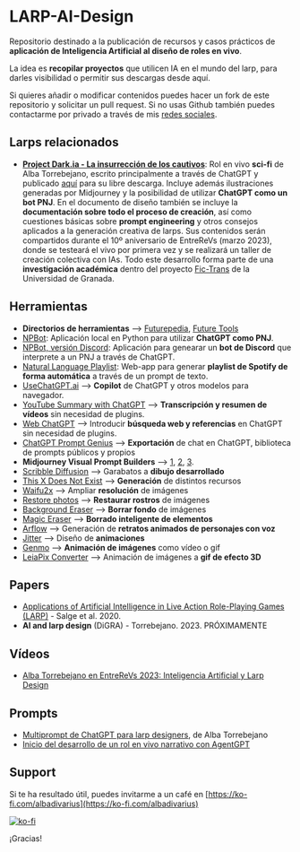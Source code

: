 # LARP-AI-Design

Repositorio destinado a la publicación de recursos y casos prácticos de **aplicación de Inteligencia Artificial al diseño de roles en vivo**.

La idea es **recopilar proyectos** que utilicen IA en el mundo del larp, para darles visibilidad o permitir sus descargas desde aquí.

Si quieres añadir o modificar contenidos puedes hacer un fork de este repositorio y solicitar un pull request. Si no usas Github también puedes contactarme por privado a través de mis [redes sociales](https://zaap.bio/albatorrebejano).


## Larps relacionados

- **[Project Dark.ia - La insurrección de los cautivos](https://ko-fi.com/s/fb22055610)**: Rol en vivo **sci-fi** de Alba Torrebejano, escrito principalmente a través de ChatGPT y publicado [aquí](https://ko-fi.com/s/fb22055610) para su libre descarga. Incluye además ilustraciones generadas por Midjourney y la posibilidad de utilizar **ChatGPT como un bot PNJ**. En el documento de diseño también se incluye la **documentación sobre todo el proceso de creación**, así como cuestiones básicas sobre **prompt engineering** y otros consejos aplicados a la generación creativa de larps. Sus contenidos serán compartidos durante el 10º aniversario de EntreReVs (marzo 2023), donde se testeará el vivo por primera vez y se realizará un taller de creación colectiva con IAs. Todo este desarrollo forma parte de una **investigación académica** dentro del proyecto [Fic-Trans](http://fic-trans.com/) de la Universidad de Granada.


## Herramientas 

- **Directorios de herramientas** ⟶ [Futurepedia](https://www.futurepedia.io/), [Future Tools](https://www.futuretools.io/)
- [NPBot](https://ko-fi.com/s/7c85c76444): Aplicación local en Python para utilizar **ChatGPT como PNJ**.
- [NPBot, versión Discord](https://ko-fi.com/s/d1bf496357): Aplicación para genearar un **bot de Discord** que interprete a un PNJ a través de ChatGPT.
- [Natural Language Playlist](https://www.naturallanguageplaylist.com/): Web-app para generar **playlist de Spotify de forma automática** a través de un prompt de texto.
- [UseChatGPT.ai](https://usechatgpt.ai) ⟶ **Copilot** de ChatGPT y otros modelos para navegador.
- [YouTube Summary with ChatGPT](https://chrome.google.com/webstore/detail/youtube-article-summary-p/nmmicjeknamkfloonkhhcjmomieiodli) ⟶ **Transcripción y resumen de vídeos** sin necesidad de plugins.
- [Web ChatGPT](https://chrome.google.com/webstore/detail/webchatgpt-chatgpt-with-i/lpfemeioodjbpieminkklglpmhlngfcn) ⟶ Introducir **búsqueda web y referencias** en ChatGPT sin necesidad de plugins.
- [ChatGPT Prompt Genius](https://chrome.google.com/webstore/detail/chatgpt-prompt-genius/jjdnakkfjnnbbckhifcfchagnpofjffo) ⟶ **Exportación** de chat en ChatGPT, biblioteca de prompts públicos y propios
- **Midjourney Visual Prompt Builders** ⟶ [1](https://tools.saxifrage.xyz/prompt), [2](https://prompt.noonshot.com/), [3](https://www.viorelspinu.com/p/midjourney-prompt-generator.html?ref=futuretools.io).
- [Scribble Diffusion](https://scribblediffusion.com/) ⟶ Garabatos a **dibujo desarrollado**
- [This X Does Not Exist](https://thisxdoesnotexist.com/?fbclid=IwAR0-iWlts4Hz0NxCmsjts4UtgJiWDhHR4fXjUg5s2--IqnqEpcTBBGXNUbg) ⟶ **Generación** de distintos recursos
- [Waifu2x](https://waifu2x.udp.jp/index.es.html) ⟶ Ampliar **resolución** de imágenes
- [Restore photos](https://www.restorephotos.io/restore) ⟶ **Restaurar rostros** de imágenes
- [Background Eraser](https://magicstudio.com/es/backgrounderaser) ⟶ **Borrar fondo** de imágenes
- [Magic Eraser](https://magicstudio.com/es/magiceraser) ⟶ **Borrado inteligente de elementos**
- [Arflow](https://app.artflow.ai/) ⟶ Generación de **retratos animados de personajes con voz**
- [Jitter](https://jitter.video/?noredir=1) ⟶ Diseño de **animaciones**
- [Genmo](https://alpha.genmo.ai/) ⟶ **Animación de imágenes** como vídeo o gif
- [LeiaPix Converter](https://convert.leiapix.com/) ⟶ Animación de imágenes a **gif de efecto 3D**


## Papers

- [Applications of Artificial Intelligence in Live
Action Role-Playing Games (LARP)](https://arxiv.org/pdf/2008.11003.pdf) - Salge et al. 2020.
- **AI and larp design** (DiGRA) - Torrebejano. 2023. PRÓXIMAMENTE


## Vídeos
- [Alba Torrebejano en EntreReVs 2023: Inteligencia Artificial y Larp Design](https://www.youtube.com/live/ocHo1whXI7Q?feature=share&t=223)

## Prompts

- [Multiprompt de ChatGPT para larp designers](https://ko-fi.com/s/c2f33d87df), de Alba Torrebejano
- [Inicio del desarrollo de un rol en vivo narrativo con AgentGPT](https://github.com/minadivarius/LARP-AI-Design/blob/main/Larp%20narrativo%20con%20agentGPT.png)


## Support

Si te ha resultado útil, puedes invitarme a un café en [https://ko-fi.com/albadivarius](https://ko-fi.com/albadivarius)

[![ko-fi](https://ko-fi.com/img/githubbutton_sm.svg)](https://ko-fi.com/C0C8JR7DH)

¡Gracias!
